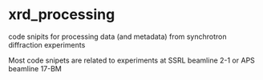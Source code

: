 # xrd_processing
code snipits for processing data (and metadata) from synchrotron diffraction experiments

Most code snipets are related to experiments at SSRL beamline 2-1 or APS beamline 17-BM
